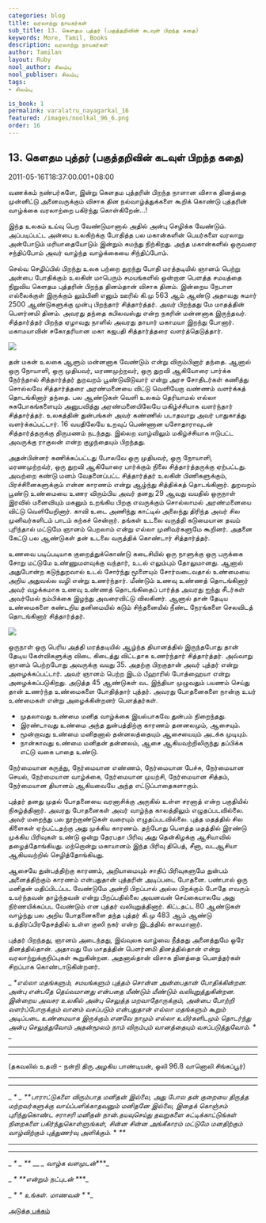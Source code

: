 ```yaml
---
categories: blog
title: வரலாற்று நாயகர்கள்
sub_title: 13. கெளதம புத்தர் (பகுத்தறிவின் கடவுள் பிறந்த கதை)
keywords: More, Tamil, Books
description: வரலாற்று நாயகர்கள்
author: Tamilan
layout: Ruby
nool_author: சிலம்பு
nool_publiser: சிலம்பு
tags:
- சிலம்பு

is_book: 1
permalink: varalatru_nayagarkal_16
featured: /images/noolkal_96_6.png
order: 16
---
```



## 13. கெளதம புத்தர் (பகுத்தறிவின் கடவுள் பிறந்த கதை)

2011-05-16T18:37:00.001+08:00

வணக்கம் நண்பர்களே, இன்று கெளதம புத்தரின் பிறந்த நாளான விசாக தினத்தை முன்னிட்டு அனைவருக்கும் விசாக தின நல்வாழ்த்துக்களை கூறிக் கொண்டு புத்தரின் வாழ்க்கை வரலாற்றை பகிர்ந்து கொள்கிறேன்...!

இந்த உலகம் உய்வு பெற வேண்டுமானால் அதில் அன்பு செழிக்க வேண்டும். அப்படிப்பட்ட அன்பை உலகிற்க்கு போதித்த பல மகான்களின் பெயர்களை வரலாறு அன்போடும் மரியாதையோடும் இன்றும் சுமந்து நிற்கிறது. அந்த மகான்களில் ஒருவரை சந்திப்போம் அவர் வாழ்ந்த வாழ்க்கையை சிந்திப்போம்.

செல்வ செழிப்பில் பிறந்து உலக பற்றை துறந்து போதி மரத்தடியில் ஞானம் பெற்று அன்பை போதிக்கும் உலகின் மாபெரும் சமயங்களில் ஒன்றான பெளத்த சமயத்தை நிறுவிய கெளதம புத்தரின் பிறந்த தினம்தான் விசாக தினம். இன்றைய நேபாள எல்லைக்குள் இருக்கும் லும்பினி எனும் ஊரில் கி.மு 563 ஆம் ஆண்டு அதாவது சுமார் 2500 ஆண்டுகளுக்கு முன்பு பிறந்தார் சித்தார்த்தர். அவர் பிறந்தது மே மாதத்தின் பெளர்னமி தினம். அவரது தந்தை கபிலவஸ்து என்ற நகரின் மன்னனாக இருந்தவர். சித்தார்த்தர் பிறந்த ஏழாவது நாளில் அவரது தாயார் மகாமயா இறந்து போனார். மகாமயாவின் சகோதரியான மகா கஜபதி சித்தார்த்தரை வளர்த்தெடுத்தார்.

![](http://1.bp.blogspot.com/-zUry8xM28JY/TdD7uTXobmI/AAAAAAAAAd4/5A0zfUo2ZRc/s320/buddha.jpg)

தன் மகன் உலகை ஆளும் மன்னனாக வேண்டும் என்று விரும்பினார் தந்தை. ஆனால் ஒரு நோயாளி, ஒரு முதியவர், மரணமுற்றவர், ஒரு துறவி ஆகியோரை பார்க்க நேர்ந்தால் சித்தார்த்தர் துறவறம் பூண்டுவிடுவார் என்று அரச சோதிடர்கள் கணித்து சொல்லவே சித்தார்த்தரை அரண்மனையை விட்டு வெளியேறா வண்ணம் வளர்க்கத் தொடங்கினார் தந்தை. பல ஆண்டுகள் வெளி உலகம் தெரியாமல் எல்லா சுகபோகங்களையும் அனுபவித்து அரண்மனையிலேயே மகிழ்ச்சியாக வளர்ந்தார் சித்தார்த்தர். உலகத்தின் துன்பங்கள் அவர் கண்ணில் படாதவாறு அவர் பாதுகாத்து வளர்க்கப்பட்டார். 16 வயதிலேயே உறவுப் பெண்ணான யசோதாராவுடன் சித்தார்த்தருக்கு திருமணம் நடந்தது. இல்லற வாழ்விலும் மகிழ்ச்சியாக ஈடுபட்ட அவருக்கு ராகுலன் என்ற குழந்தையும் பிறந்தது.

அதன்பின்னர் கணிக்கப்பட்டது போலவே ஒரு முதியவர், ஒரு நோயாளி, மரணமுற்றவ்ர், ஒரு துறவி ஆகியோரை பார்க்கும் நிலை சித்தார்த்தருக்கு ஏற்பட்டது. அவற்றை கண்டு மனம் வேதனைப்பட்ட சித்தார்த்தர் உலகின் பிணிகளுக்கும், பிரச்சினைகளுக்கும் என்ன காரணம் என்று ஆழ்ந்து சித்திக்கத் தொடங்கினார். துறவறம் பூண்டு உண்மையை உணர விரும்பிய அவர் தனது 29 ஆவது வயதில் ஒருநாள் இரவில் மனைவியும் மகனும் உறங்கிய பிறகு எவருக்கும் சொல்லாமல் அரண்மனையை விட்டு வெளியேறினார். காவி உடை அணிந்து காட்டில் அலைந்து திரிந்த அவர் சில முனிவர்களிடம் பாடம் கற்கச் சென்றார். தங்கள் உடலை வருத்தி கடுமையான தவம் புரிந்தால் மட்டுமே ஞானம் பெறலாம் என்று எல்லா முனிவர்களுமே கூறினர். அதனை கேட்டு பல ஆண்டுகள் தன் உடலை வருத்திக் கொண்டார் சித்தார்த்தர்.

உணவை படிப்படியாக குறைத்துக்கொண்டு கடைசியில் ஒரு நாளுக்கு ஒரு பருக்கை சோறு மட்டுமே உண்ணுமளவுக்கு வந்தார், உடல் எலும்பும் தோலுமானது. ஆனால் அதுபோன்ற கடுந்துறவால் உடல் சோர்ந்து மூளையும் சோர்வடைவதால் உண்மையை அறிய அதுவல்ல வழி என்று உணர்ந்தார். மீண்டும் உணவு உண்ணத் தொடங்கினார் அவர் வழக்கமாக உணவு உண்ணத் தொடங்கிதைப் பார்த்த அவரது ஐந்து சீடர்கள் அவர்மேல் நம்பிக்கை இழந்து அவரைவிட்டு விலகினர். ஆனால் தான் தேடிய உண்மைகளை கண்டறிய தனிமையில் கடும் சிந்தனையில் நீண்ட நேரங்களை செலவிடத் தொடங்கினார் சித்தார்த்தர்.

![](http://2.bp.blogspot.com/-Ic1uYZ5apU8/TdD7zn1RFwI/AAAAAAAAAd8/ItX232M-t4k/s320/Meditation.jpg)

ஒருநாள் ஒரு பெரிய அத்தி மரத்தடியில் ஆழ்ந்த தியானத்தில் இருந்தபோது தான் தேடிய கேள்விகளுக்கு விடை கிடைத்து விட்டதாக உணர்ந்தார் சித்தார்த்தர். அவ்வாறு ஞானம் பெற்றபோது அவருக்கு வயது 35. அதற்கு பிறகுதான் அவர் புத்தர் என்று அழைக்கப்பட்டார். அவர் ஞானம் பெற்ற இடம் பீஹாரில் போத்ஹையா என்று அழைக்கப்படுகிறது. அடுத்த 45 ஆண்டுகள் வட இந்தியா முழுவதும் பயணம் செய்து தான் உணர்ந்த உண்மைகளை போதித்தார் புத்தர். அவரது போதனைகளை நான்கு உயர் உண்மைகள் என்று அழைக்கின்றனர் பெளத்தர்கள்.

  * முதலாவது உண்மை மனித வாழ்க்கை இயல்பாகவே துன்பம் நிறைந்தது.
  * இரண்டாவது உண்மை அந்த துன்பத்திற்கு காரணம் தனனலமும், ஆசையும்.
  * மூன்றாவது உண்மை மனிதனால் தன்னலத்தையும் ஆசையையும் அடக்க முடியும்.
  * நான்காவது உண்மை மனிதன் தன்னலம், ஆசை ஆகியவற்றிலிருந்து தப்பிக்க எட்டு வகை பாதை உண்டு.

நேர்மையான கருத்து, நேர்மையான எண்ணம், நேர்மையான பேச்சு, நேர்மையான செயல், நேர்மையான வாழ்க்கை, நேர்மையான முயற்சி, நேர்மையான சித்தம், நேர்மையான தியானம் ஆகியவையே அந்த எட்டுப்பாதைகளாகும்.

புத்தர் தனது முதல் போதனையை வரனாசிக்கு அருகில் உள்ள சரனாத் என்ற பகுதியில் நிகழ்த்தினார். அவரது போதனைகள் அவர் வாழ்ந்த காலத்திலும் எழுதப்படவில்லை. அவர் மறைந்து பல நூற்றாண்டுகள் வரையும் எழுதப்படவில்லை. புத்த மதத்தில் சில கிளைகள் ஏற்பட்டதற்கு அது முக்கிய காரணம். தற்போது பெளத்த மதத்தில் இரண்டு முக்கிய பிரிவுகள் உண்டு ஒன்று தேரபதா பிரிவு அது தென்கிழக்கு ஆசியாவில் தழைத்தோங்கியது. மற்றொன்று மகாயானம் இந்த பிரிவு திபெத், சீனா, வடஆசியா ஆகியவற்றில் செழித்தோங்கியது.

ஆசையே துன்பத்திற்கு காரணம், அறியாமையும் சாதிப் பிரிவுகளுமே துன்பம் அனைத்திற்கும் காரணம் என்பதுதான் புத்தரின் அடிப்படை போதனை. பண்பால் ஒரு மனிதன் மதிப்பிடப்பட வேண்டுமே அன்றி பிறப்பால் அல்ல பிறக்கும் போதே எவரும் உயர்ந்தவன் தாழ்ந்தவன் என்று பிறப்பதில்லை அவனவன் செய்கையாலயே அது நிர்ணயிக்கப்பட வேண்டும் என புத்தர் வலியுறுத்தினார். கிட்டதட்ட 80 ஆண்டுகள் வாழ்ந்து பல அறிய போதனைகளை தந்த புத்தர் கி.மு 483 ஆம் ஆண்டு உத்திரப்பிரதேசத்தில் உள்ள குஸி நகர் என்ற இடத்தில் காலமானார்.

புத்தர் பிறந்தது, ஞானம் அடைந்தது, இவ்வுலக வாழ்வை நீத்தது அனைத்துமே ஒரே தினத்தில்தான். அதாவது மே மாதத்தின் பெளர்னமி தினத்தில்தான் என்று வரலாற்றுக்குறிப்புகள் கூறுகின்றன. அதனால்தான் விசாக தினத்தை பெளத்தர்கள் சிறப்பாக கொண்டாடுகின்றனர்.

_ _*எல்லா மதங்களும், சமயங்களும் புத்தம் சொன்ன அன்பைதான் போதிக்கின்றன. அன்பு என்பதே தெய்வமானது என்பதை மீண்டும் மீண்டும் வலியுறுத்துகின்றன. இன்றைய அவசர உலகில் அன்பு செலுத்த மறவாதோருக்கும், அன்பை போற்றி வளர்ப்போருக்கும் வானம் வசப்படும் என்பதுதான் எல்லா மதங்களும் கூறும் அடிப்படை உண்மையாக இருக்கும்.எனவே நாமும் எல்லா உயிர்களிடமும் தொடர்ந்து அன்பு செலுத்துவோம் அதன்மூலம் நாம் விரும்பும் வானத்தையும் வசப்படுத்துவோம். *_ _

* * *

* * *

(தகவலில் உதவி - நன்றி திரு.அழகிய பாண்டியன், ஒலி 96.8 வானொலி சிங்கப்பூர்)

* * *

* * *

_ _* _ **பாராட்டுகளை விரும்பாத மனிதன் இல்லை, அது போல தன் குறையை திருத்த மற்றவர்களுக்கு வாய்ப்பளிக்காதவனும் மனிதனே இல்லை, இதைக் கொஞ்சம் புரிந்துகொண்ட சராசரி மனிதன் நான்.தயவுசெய்து தவறுகளை சுட்டிக்காட்டுங்கள் நிறைகளை பகிர்ந்துகொள்ளுங்கள், சின்ன சின்ன அங்கீகாரம் மட்டுமே மனதிற்கும் வாழ்விற்கும் புத்துணர்வு அளிக்கும்._ * _**_

* * *

* * *

_ _* _ **_ __ *_ வாழ்க வளமுடன்****_

_ _* **என்றும் நட்புடன்_ ***_

_ _* *_ _உங்கள். மாணவன்_ _*_ *_

[அடுத்த பக்கம்](varalatru_nayagarkal_17)